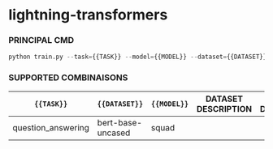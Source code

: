 # lightning-transformers

### PRINCIPAL CMD

```python
python train.py --task={{TASK}} --model={{MODEL}} --dataset={{DATASET}} ...
```

### SUPPORTED COMBINAISONS

| `{{TASK}}` | `{{DATASET}}` | `{{MODEL}}` | DATASET DESCRIPTION                                                                                                                                                                       | MODEL DESCRIPTION                                                                                                                                                                          | WORKING                      |     |
| ------------- | ------------- | ----------- | ----------------------------------------------------------------------------------------------------------------------------------------------------------------------------------------- | ------------------------------------------------------------------------------------------------------------------------------------------------------------------------------------------ | ---------------------------- | --- |
| question_answering  | bert-base-uncased          | squad         |                                                                                       |                       | True                         |